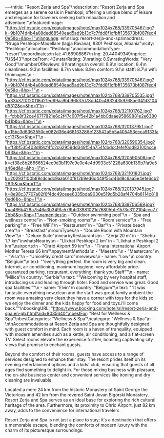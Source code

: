 ---\ntitle: "Resort Zerja and Spa"\ndescription: "Resort Zerja and Spa emerges as a serene oasis in Peshkopi, offering a unique blend of leisure and elegance for travelers seeking both relaxation and adventure."\nfeaturedImage: "https://cf.bstatic.com/xdata/images/hotel/max1024x768/339705467.jpg?k=9b1074d4b4a08ded68540ead5ad9b13c7c7fdd8f1cfbff135673bf087fed40e5&o=&hp=1"\nlanguage: en\nslug: resort-zerja-and-spa\naddress: "Rruga Peshkopi-Maqellare (lagja Ravana), 8301 Peshkopi, Albania"\ncity: "Peshkopi"\nlocation: "Peshkopi"\naccommodationType: "resort"\ncoordinates:\n  lat: 41.66908867\n  lng: 20.44049349\nprice: "US$43"\npriceFrom: 43\nstarRating: 3\nrating: 8.9\nratingWords: "Very Good"\nnumberOfReviews: 61\nratings:\n  overall: 8.9\n  location: 8.4\n  cleanliness: 9.3\n  facilities: 8.7\n  value: 8.9\n  comfort: 9.1\n  staff: 8.7\n  wifi: 0\nimages:\n  - "https://cf.bstatic.com/xdata/images/hotel/max1024x768/339705467.jpg?k=9b1074d4b4a08ded68540ead5ad9b13c7c7fdd8f1cfbff135673bf087fed40e5&o=&hp=1"\n  - "https://cf.bstatic.com/xdata/images/hotel/max1024x768/339705535.jpg?k=33b37f0f20118d21ed69aa9bb96537d78dd40c49324359768ae341d3104d5312&o=&hp=1"\n  - "https://cf.bstatic.com/xdata/images/hotel/max1024x768/321101762.jpg?k=fcbb8f32ce46717821e6c2f47c607f5e42b1a4bb0daae95869881e2e6380b41b&o=&hp=1"\n  - "https://cf.bstatic.com/xdata/images/hotel/max1024x768/320137951.jpg?k=15bc3d6363550ce082d36e468163286e123542a5b5a405453ecca9133faec137&o=&hp=1"\n  - "https://cf.bstatic.com/xdata/images/hotel/max1024x768/320590354.jpg?k=ff3bf535403d89cf4fc2c62959dd349f54a754fdbdccfefef6dd83100acceb93&o=&hp=1"\n  - "https://cf.bstatic.com/xdata/images/hotel/max1024x768/320590508.jpg?k=cf38e8b26666524ec9d3b1197c9e0c4e4d9933e51228a630b139b7fa9e5a46ed&o=&hp=1"\n  - "https://cf.bstatic.com/xdata/images/hotel/max1024x768/321101801.jpg?k=20293f100b89cdcadc9aab010f812b9ed6c449f5cd46d8c6aa5e4e1e6cb228f5&o=&hp=1"\n  - "https://cf.bstatic.com/xdata/images/hotel/max1024x768/320137945.jpg?k=8e98c37707a02f6f4dc49ceee6335bda9030e519d5b28af4704b8114c8180ed6&o=&hp=1"\n  - "https://cf.bstatic.com/xdata/images/hotel/max1024x768/339706569.jpg?k=a466b428a7546a3b349fa576bb03981021d76805bfe1573c3112104cec772bb8&o=&hp=1"\namenities:\n  - "Outdoor swimming pool"\n  - "Spa and wellness centre"\n  - "Non-smoking rooms"\n  - "Room service"\n  - "Free parking"\n  - "Free WiFi"\n  - "Restaurant"\n  - "Bar"\n  - "Private beach area"\n  - "Breakfast"\nroomTypes:\n  - "Double Room with Mountain View"\n  - "Deluxe Suite"\nnearbyRestaurants:\n  - "Zerja 20 m"\n  - "Shehu 1.7 km"\nwhatsNearby:\n  - "Llixhat Peshkopi 2 km"\n  - "Llixhat e Peshkopi 2 km"\nairports:\n  - "Ohrid Airport 59 km"\n  - "Tirana International Airport Mother Teresa 66 km"\npaymentMethods:\n  - "Maestro"\n  - "Mastercard"\n  - "Visa"\n  - "UnionPay credit card"\nreviews:\n  - name: "Low"\n    country: "Belgium"\n    text: "“everything perfect. the room is very big and clean. Internet, air conditioning, maximum hygiene. very affordable price. guaranteed parking, restaurant, everything. thank you Staff”"\n  - name: "Milica"\n    country: "Serbia"\n    text: "“Welcoming by very hospital staff, introducing us and leading through hotel. Food and service was great. Good spa facilities.”"\n  - name: "Elvin"\n    country: "Belgium"\n    text: "“It was fantastic.everything new,clean and the staff was great,family ambient.the room was amasing very clean.they have a corner with toys for the kids so we enjoy the dinner and the kids happy for food and toys.i'll come back.”"\nbookingURL: "https://www.booking.com/hotel/al/resort-zerja-and-spa.en-gb.html?aid=8035640"\nbestFor: "Best for Wellness & Spa"\nbestCategories: "Wellness & Spa"\ncategory: "Wellness & Spa"\n---\n\nAccommodations at Resort Zerja and Spa are thoughtfully designed with guest comfort in mind. Each room is a haven of tranquility, equipped with modern amenities such as a kettle, air conditioning, and a flat-screen TV. Select rooms elevate the experience further, boasting captivating city views that promise to enchant guests.

Beyond the comfort of their rooms, guests have access to a range of services designed to enhance their stay. The resort prides itself on its evening entertainment options and a kids' club, ensuring that guests of all ages find something to delight in. For those mixing business with pleasure, the on-site business center and convenient services like ironing and dry cleaning are invaluable.

Located a mere 24 km from the historic Monastery of Saint George the Victorious and 42 km from the revered Saint Jovan Bigorski Monastery, Resort Zerja and Spa serves as an ideal base for exploring the rich cultural heritage of the area. Furthermore, its proximity to Ohrid Airport, just 82 km away, adds to the convenience for international travelers.

Resort Zerja and Spa is not just a place to stay; it's a destination that offers a memorable escape, blending the comforts of modern luxury with the charm of its picturesque surroundings.